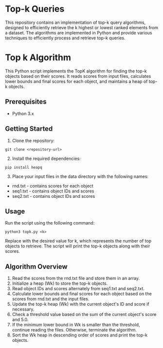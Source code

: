 # Top-k Queries

This repository contains an implementation of top-k query algorithms, designed to efficiently retrieve the k highest or lowest ranked elements from a dataset. The algorithms are implemented in Python and provide various techniques to efficiently process and retrieve top-k queries.

# Top k Algorithm

This Python script implements the TopK algorithm for finding the top-k objects based on their scores. It reads scores from input files, calculates lower bounds and final scores for each object, and maintains a heap of top-k objects.

## Prerequisites

- Python 3.x

## Getting Started

1. Clone the repository:

 ```shell
 git clone <repository-url>
 ```
 
2. Install the required dependencies:
 ```shell
 pip install heapq
 ```
 
3. Place your input files in the data directory with the following names:

  + rnd.txt - contains scores for each object
  + seq1.txt - contains object IDs and scores
  + seq2.txt - contains object IDs and scores

## Usage
Run the script using the following command:
  ```shell
  python3 topk.py <k>
  ```
  Replace <k> with the desired value for k, which represents the number of top objects to retrieve. 
  The script will print the top-k objects along with their scores.
  
## Algorithm Overview

   1. Read the scores from the rnd.txt file and store them in an array.
   2. Initialize a heap (Wk) to store the top-k objects.
   3. Read object IDs and scores alternately from seq1.txt and seq2.txt.
   4. Calculate lower bounds and final scores for each object based on the scores from rnd.txt and the input files.
   5. Update the top-k heap (Wk) with the current object's ID and score if necessary.
   6. Check a threshold value based on the sum of the current object's score and 5.0.
   7. If the minimum lower bound in Wk is smaller than the threshold, continue reading the files. Otherwise, terminate the algorithm.
   8. Sort the Wk heap in descending order of scores and print the top-k objects.  
